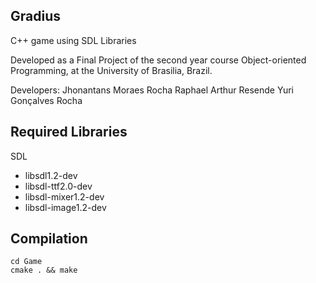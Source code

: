 ## Gradius
C++ game using SDL Libraries

Developed as a Final Project of the second year course Object-oriented Programming, at the University of Brasilia, Brazil.

Developers:
Jhonantans Moraes Rocha
Raphael Arthur Resende
Yuri Gonçalves Rocha

## Required Libraries

SDL 
 - libsdl1.2-dev
 - libsdl-ttf2.0-dev
 - libsdl-mixer1.2-dev
 - libsdl-image1.2-dev
 
## Compilation

```
cd Game
cmake . && make
```
